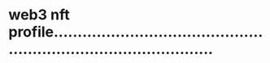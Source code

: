 # web3 nft profile.......................................................................................
